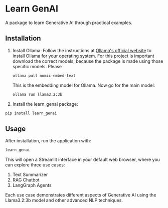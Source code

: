 # Learn GenAI

A package to learn Generative AI through practical examples.

## Installation

1. Install Ollama:
   Follow the instructions at [Ollama's official website](https://ollama.ai/) to install Ollama for your operating system.
   For this project is important download the correct models, because the package is made using those specific models. Please

   ```bash
   ollama pull nomic-embed-text
   ```

   This is the embedding model for Ollama. Now go for the main model:

   ```bash
   ollama run llama3.2:3b
   ```
   
   
3. Install the learn_genai package:

```bash
pip install learn_genai
```


## Usage

After installation, run the application with:

```bash
learn_genai
```


This will open a Streamlit interface in your default web browser, where you can explore three use cases:

1. Text Summarizer
2. RAG Chatbot
3. LangGraph Agents

Each use case demonstrates different aspects of Generative AI using the Llama3.2:3b model and other advanced NLP techniques.

